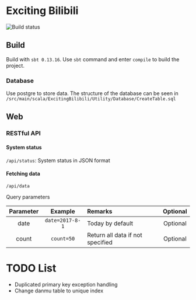 # Exciting Bilibili
![Build status](https://travis-ci.org/DSRYhh/ExcitingBilibili.svg?branch=master)

## Build

Build with `sbt 0.13.16`. Use `sbt` command and enter `compile` to build the project.

### Database
Use postgre to store data. The structure of the database can be seen in `/src/main/scala/ExcitingBilibili/Utility/Database/CreateTable.sql`

## Web 

### RESTful API

#### System status
`/api/status`: System status in JSON format


#### Fetching data
`/api/data`

Query parameters

|Parameter|Example|Remarks|Optional|
|:-------:|:-----:|:--|:--:|
|date|`date=2017-8-1`|Today by default|Optional|
|count|`count=50`|Return all data if not specified|Optional|    

# TODO List
- Duplicated primary key exception handling
- Change danmu table to unique index
